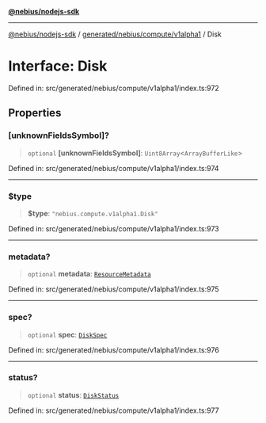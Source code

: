 [**@nebius/nodejs-sdk**](../../../../../README.md)

***

[@nebius/nodejs-sdk](../../../../../README.md) / [generated/nebius/compute/v1alpha1](../README.md) / Disk

# Interface: Disk

Defined in: src/generated/nebius/compute/v1alpha1/index.ts:972

## Properties

### \[unknownFieldsSymbol\]?

> `optional` **\[unknownFieldsSymbol\]**: `Uint8Array`\<`ArrayBufferLike`\>

Defined in: src/generated/nebius/compute/v1alpha1/index.ts:974

***

### $type

> **$type**: `"nebius.compute.v1alpha1.Disk"`

Defined in: src/generated/nebius/compute/v1alpha1/index.ts:973

***

### metadata?

> `optional` **metadata**: [`ResourceMetadata`](../../../common/v1/interfaces/ResourceMetadata.md)

Defined in: src/generated/nebius/compute/v1alpha1/index.ts:975

***

### spec?

> `optional` **spec**: [`DiskSpec`](DiskSpec.md)

Defined in: src/generated/nebius/compute/v1alpha1/index.ts:976

***

### status?

> `optional` **status**: [`DiskStatus`](DiskStatus.md)

Defined in: src/generated/nebius/compute/v1alpha1/index.ts:977
